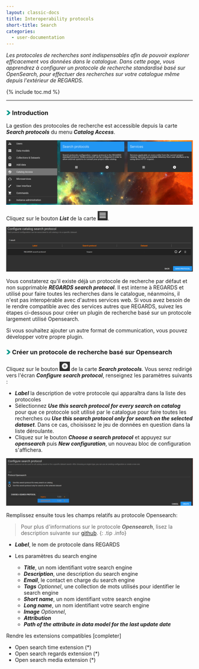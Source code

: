 ```yaml
---
layout: classic-docs
title: Interoperability protocols
short-title: Search
categories:
  - user-documentation
---
```



<i>Les protocoles de recherches sont indispensables afin de pouvoir explorer efficacement vos données dans le catalogue. Dans cette page, vous apprendrez à configurer un protocole de recherche standardisé basé sur OpenSearch, pour effectuer des recherches sur votre catalogue même depuis l'extérieur de REGARDS.</i> 


{% include toc.md %}

*****************

### <img src="/assets/images/user-documentation/doc-icons/right-arrow.png" alt="arrow" height="12"> Introduction

La gestion des protocoles de recherche est accessible depuis la carte ***Search protocols*** du menu ***Catalog Access***.

<div align="center">
  <img src="/assets/images/user-documentation/6-catalog-consultation/catalog/catalog-access-menu.png" alt="protocol menu" width="800"> 
</div> 

Cliquez sur le bouton ***List*** de la carte <img src="/assets/images/user-documentation/regards-icons/admin/list.png" alt="list" height="25">.

<div align="center">
  <img src="/assets/images/user-documentation/6-catalog-consultation/protocols/protocol-update.png" alt="protocol list" width="800"> 
</div> 

Vous constaterez qu'il existe déjà un protocole de recherche par défaut et non supprimable ***REGARDS search protocol***. Il est interne à REGARDS et utilisé pour faire toutes les recherches dans le catalogue, néanmoins, il n'est pas interopérable avec d'autres services web. Si vous avez besoin de le rendre compatible avec des services autres que REGARDS, suivez les étapes ci-dessous pour créer un plugin de recherche basé sur un protocole largement utilisé Opensearch.

Si vous souhaitez ajouter un autre format de communication, vous pouvez développer votre propre plugin.


### <img src="/assets/images/user-documentation/doc-icons/right-arrow.png" alt="arrow" height="12"> Créer un protocole de recherche basé sur Opensearch

Cliquez sur le bouton <img src="/assets/images/user-documentation/regards-icons/admin/add.png" alt="add" height="25"> de la carte ***Search protocols***.
Vous serez redirigé vers l'écran ***Configure search protocol***, renseignez les paramètres suivants :

- ***Label*** la description de votre protocole qui apparaîtra dans la liste des protocoles
- Sélectionnez ***Use this search protocol for every search on catalog*** pour que ce protocole soit utilisé par le catalogue pour faire toutes les recherches ou ***Use this search protocol only for search on the selected dataset***. Dans ce cas, choisissez le jeu de données en question dans la liste déroulante.
- Cliquez sur le bouton ***Choose a search protocol*** et appuyez sur ***opensearch*** puis ***New configuration***, un nouveau bloc de configuration s'affichera. 

<div align="center">
  <img src="/assets/images/user-documentation/6-catalog-consultation/protocols/protocol-create.png" alt="protocol create" width="800"> 
</div> 

Remplissez ensuite tous les champs relatifs au protocole Opensearch:
> Pour plus d'informations sur le protocole ***Opensearch***, lisez la description suivante sur [github](https://github.com/dewitt/opensearch/blob/master/opensearch-1-1-draft-6.md).
{: .tip .info}
>

- ***Label***, le nom de protocole dans REGARDS

- Les paramètres du search engine
    - ***Title***, un nom identifiant votre search engine
    - ***Description***, une description du search engine
    - ***Email***, le contact en charge du search engine
    - ***Tags*** *Optionnel*, une collection de mots utilisés pour identifier le search engine
    - ***Short name***, un nom identifiant votre search engine
    - ***Long name***, un nom identifiant votre search engine 
    - ***Image*** *Optionnel*, 
    - ***Attribution***
    - ***Path of the attribute in data model for the last update date***
    
    
Rendre les extensions compatibles [completer]
- Open search time extension (*)
- Open search regards extension (*)
- Open search media extension (*)

